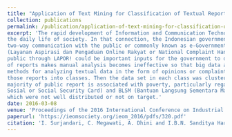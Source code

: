```yaml
---
title: "Application of Text Mining for Classification of Textual Reports: A Study of Indonesia’s National Complaint Handling System"
collection: publications
permalink: /publication/application-of-text-mining-for-classification-of-textual-reports-a-study-of-indonesia’s-national-complaint-handling-system
excerpt: 'The rapid development of Information and Communication Technology (ICT) has made ICT an important part in
the daily life of society. In that connection, the Indonesian government also tried to take advantage of ICT to be able to establish
two-way communication with the public or commonly known as e-Government. One way is to create a website called LAPOR!
(Layanan Aspirasi dan Pengaduan Online Rakyat or National Complaint Handling System). All kind of reports that conveyed by
public through LAPOR! could be important inputs for the government to develop and improve public services. The high number
of reports makes manual analysis becomes ineffective so that big data analysis becomes important. This study uses Text Mining
methods for analyzing textual data in the form of opinions or complaints submitted by the public through LAPOR! by classifying
those reports into classes. Then the data set in each class was clustered into specific topics. The results of this study show that the
majority of public report is associated with poverty, particularly regarding social assistance, such as KPS (Kartu Perlindungan
Sosial or Social Security Card) and BLSM (Bantuan Langsung Sementara Masyarakat or Temporary Direct Cash Assistance),
which were not well distributed or not on target.'
date: 2016-03-08
venue: 'Proceedings of the 2016 International Conference on Industrial Engineering and Operations Management'
paperurl: 'https://ieomsociety.org/ieom_2016/pdfs/320.pdf'
citation: 'I. Surjandari, C. Megawati, A. Dhini and I.B.N. Sanditya Hardaya. (2016). "Application of text mining for classification of textual reports: A study of Indonesia’s national complaint handling system," <i>Proceedings of the International Conference on Industrial Engineering and Operations Management</i>, pp. 1147-1156, March 2016.'
---
```

